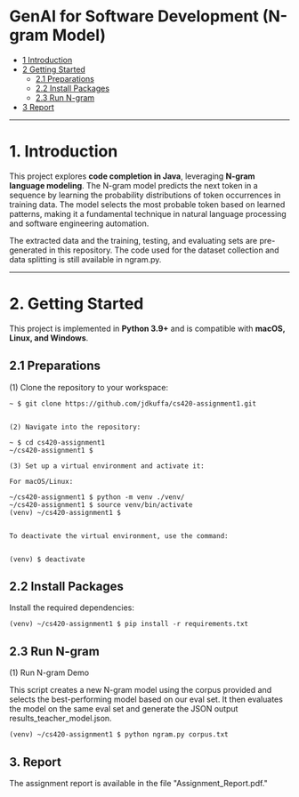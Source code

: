 # GenAI for Software Development (N-gram Model)

* [1 Introduction](#1-introduction)  
* [2 Getting Started](#2-getting-started)  
  * [2.1 Preparations](#21-preparations)  
  * [2.2 Install Packages](#22-install-packages)  
  * [2.3 Run N-gram](#23-run-n-gram)  
* [3 Report](#3-report)  

---

# **1. Introduction**  
This project explores **code completion in Java**, leveraging **N-gram language modeling**. The N-gram model predicts the next token in a sequence by learning the probability distributions of token occurrences in training data. The model selects the most probable token based on learned patterns, making it a fundamental technique in natural language processing and software engineering automation. 

The extracted data and the training, testing, and evaluating sets are pre-generated in this repository. The code used for the dataset collection and data splitting is still available in ngram.py. 

---

# **2. Getting Started**  

This project is implemented in **Python 3.9+** and is compatible with **macOS, Linux, and Windows**.  

## **2.1 Preparations**  

(1) Clone the repository to your workspace:  
```shell
~ $ git clone https://github.com/jdkuffa/cs420-assignment1.git


(2) Navigate into the repository:

~ $ cd cs420-assignment1
~/cs420-assignment1 $

(3) Set up a virtual environment and activate it:

For macOS/Linux:

~/cs420-assignment1 $ python -m venv ./venv/
~/cs420-assignment1 $ source venv/bin/activate
(venv) ~/cs420-assignment1 $ 


To deactivate the virtual environment, use the command:


(venv) $ deactivate
```

## **2.2 Install Packages**

Install the required dependencies:

```
(venv) ~/cs420-assignment1 $ pip install -r requirements.txt
```

## **2.3 Run N-gram**

(1) Run N-gram Demo

This script creates a new N-gram model using the corpus provided and selects the best-performing model based on our eval set. It then evaluates the model on the same eval set and generate the JSON output results_teacher_model.json.
```
(venv) ~/cs420-assignment1 $ python ngram.py corpus.txt
```

## 3. Report

The assignment report is available in the file "Assignment_Report.pdf."
